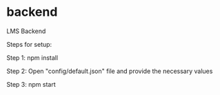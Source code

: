 # backend
LMS Backend

Steps for setup:

Step 1: npm install

Step 2: Open "config/default.json" file and provide the necessary values

Step 3: npm start
